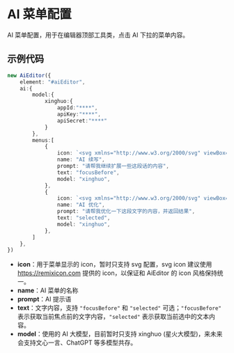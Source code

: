 # AI 菜单配置

AI 菜单配置，用于在编辑器顶部工具类，点击 AI 下拉的菜单内容。

## 示例代码

```typescript
new AiEditor({
    element: "#aiEditor",
    ai:{
        model:{
            xinghuo:{
                appId:"****",
                apiKey:"****",
                apiSecret:"****"
            }
        },
        menus:[
            {
                icon: `<svg xmlns="http://www.w3.org/2000/svg" viewBox="0 0 24 24"><path fill="none" d="M0 0h24v24H0z"></path><path d="M4 18.9997H20V13.9997H22V19.9997C22 20.552 21.5523 20.9997 21 20.9997H3C2.44772 20.9997 2 20.552 2 19.9997V13.9997H4V18.9997ZM16.1716 6.9997L12.2218 3.04996L13.636 1.63574L20 7.9997L13.636 14.3637L12.2218 12.9495L16.1716 8.9997H5V6.9997H16.1716Z"></path></svg>`,
                name: "AI 续写",
                prompt: "请帮我继续扩展一些这段话的内容",
                text: "focusBefore",
                model: "xinghuo",
            },
            {
                icon: `<svg xmlns="http://www.w3.org/2000/svg" viewBox="0 0 24 24"><path fill="none" d="M0 0h24v24H0z"></path><path d="M15 5.25C16.7949 5.25 18.25 3.79493 18.25 2H19.75C19.75 3.79493 21.2051 5.25 23 5.25V6.75C21.2051 6.75 19.75 8.20507 19.75 10H18.25C18.25 8.20507 16.7949 6.75 15 6.75V5.25ZM4 7C4 5.89543 4.89543 5 6 5H13V3H6C3.79086 3 2 4.79086 2 7V17C2 19.2091 3.79086 21 6 21H18C20.2091 21 22 19.2091 22 17V12H20V17C20 18.1046 19.1046 19 18 19H6C4.89543 19 4 18.1046 4 17V7Z"></path></svg>`,
                name: "AI 优化",
                prompt: "请帮我优化一下这段文字的内容，并返回结果",
                text: "selected",
                model: "xinghuo",
            },
        ]
    },
})
```

- **icon**：用于菜单显示的 icon，暂时只支持 svg 配置，svg icon 建议使用 https://remixicon.com 提供的 icon，以保证和 AiEditor 的 icon 风格保持统一。
- **name**：AI 菜单的名称
- **prompt**：AI 提示语
- **text**：文字内容，支持 `"focusBefore"` 和 `"selected"` 可选；`"focusBefore"` 表示获取当前焦点前的文字内容，`"selected"` 表示获取当前选中的文本内容。
- **model**：使用的 AI 大模型，目前暂时只支持 xinghuo (星火大模型)，来未来会支持文心一言、ChatGPT 等多模型共存。

